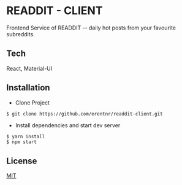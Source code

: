 # READDIT - CLIENT

Frontend Service of READDIT -- daily hot posts from your favourite subreddits.

## Tech

React, Material-UI

## Installation

- Clone Project

```bash
$ git clone https://github.com/erentnr/readdit-client.git
```

- Install dependencies and start dev server

```
$ yarn install
$ npm start
```

## License

[MIT](https://choosealicense.com/licenses/mit/)
